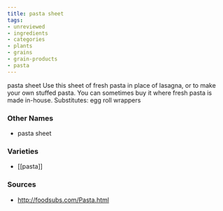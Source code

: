 ```yaml
---
title: pasta sheet
tags:
- unreviewed
- ingredients
- categories
- plants
- grains
- grain-products
- pasta
---
```

pasta sheet Use this sheet of fresh pasta in place of lasagna, or to make your own stuffed pasta. You can sometimes buy it where fresh pasta is made in-house. Substitutes: egg roll wrappers

### Other Names

* pasta sheet

### Varieties

* [[pasta]]

### Sources
* http://foodsubs.com/Pasta.html
